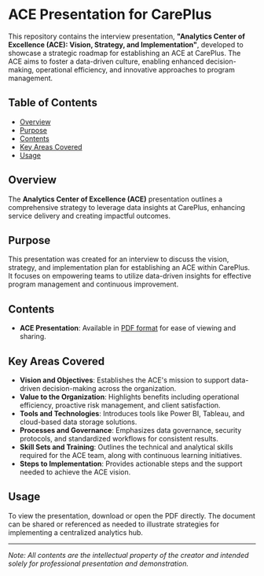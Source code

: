 # ACE Presentation for CarePlus

This repository contains the interview presentation, **"Analytics Center of Excellence (ACE): Vision, Strategy, and Implementation"**, developed to showcase a strategic roadmap for establishing an ACE at CarePlus. The ACE aims to foster a data-driven culture, enabling enhanced decision-making, operational efficiency, and innovative approaches to program management.

## Table of Contents
- [Overview](#overview)
- [Purpose](#purpose)
- [Contents](#contents)
- [Key Areas Covered](#key-areas-covered)
- [Usage](#usage)

## Overview
The **Analytics Center of Excellence (ACE)** presentation outlines a comprehensive strategy to leverage data insights at CarePlus, enhancing service delivery and creating impactful outcomes.

## Purpose
This presentation was created for an interview to discuss the vision, strategy, and implementation plan for establishing an ACE within CarePlus. It focuses on empowering teams to utilize data-driven insights for effective program management and continuous improvement.

## Contents
- **ACE Presentation**: Available in [PDF format](./ACE.pdf) for ease of viewing and sharing.

## Key Areas Covered
- **Vision and Objectives**: Establishes the ACE's mission to support data-driven decision-making across the organization.
- **Value to the Organization**: Highlights benefits including operational efficiency, proactive risk management, and client satisfaction.
- **Tools and Technologies**: Introduces tools like Power BI, Tableau, and cloud-based data storage solutions.
- **Processes and Governance**: Emphasizes data governance, security protocols, and standardized workflows for consistent results.
- **Skill Sets and Training**: Outlines the technical and analytical skills required for the ACE team, along with continuous learning initiatives.
- **Steps to Implementation**: Provides actionable steps and the support needed to achieve the ACE vision.

## Usage
To view the presentation, download or open the PDF directly. The document can be shared or referenced as needed to illustrate strategies for implementing a centralized analytics hub.

---

*Note: All contents are the intellectual property of the creator and intended solely for professional presentation and demonstration.*
